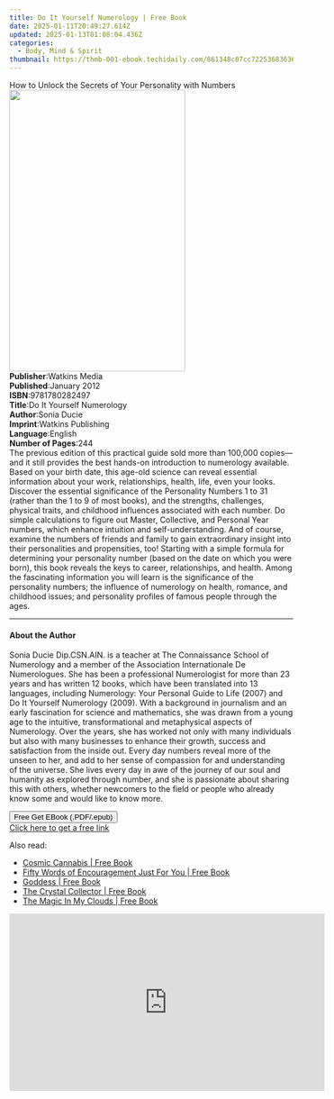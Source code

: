 ```yaml
---
title: Do It Yourself Numerology | Free Book
date: 2025-01-11T20:49:27.614Z
updated: 2025-01-13T01:08:04.436Z
categories:
  - Body, Mind & Spirit
thumbnail: https://thmb-001-ebook.techidaily.com/861348c07cc722536836365fb6072dd8879549faa1ba26014cc827351e9cce24.jpg
---
```

<main id="book-container">
  <div class="flex flex-col">
    <div class="book-brief flex-1 py-6 px-4 sm:p-6 md:py-10 md:px-8">
      <!-- brief-->
      <div class="book-brief-main">
        How to Unlock the Secrets of Your Personality with Numbers
      </div>
    </div>
    <div
      class="book-meta-info flex-1 grid gap-4 col-start-1 col-end-3 row-start-1 sm:mb-6 sm:grid-cols-4 lg:gap-6 lg:col-start-2 lg:row-end-6 lg:row-span-6 lg:mb-0"
    >
      <div
        class="book-meta-info-left place-content-center mt-4 p-4 text-sm leading-6 col-start-2 col-span-2 dark:text-slate-400"
      >
        <img
          class="w-full h-500 object-cover rounded-lg sm:h-255 sm:col-span-2 lg:col-span-full"
          src="https://img-001-ebook.techidaily.com/67338fc341aaef5029f1425f04aa1d27a641d91ab82b7c0fa67fb61161f5cab4.jpg"
          alt=""
          width="312"
          height="500"
        />
      </div>
      <div
        class="book-meta-info-right mt-2 col-start-1 row-start-2 col-span-3 self-center"
      >
        <!-- meta data  -->
        <div class="flex flex-col px-4 md:px-8">
          <div class="flex-1">
            <strong>Publisher</strong>:<span class="px-2">Watkins Media</span>
          </div>
          <div class="flex-1">
            <strong>Published</strong>:<span class="px-2">January 2012</span>
          </div>
          <div class="flex-1">
            <strong>ISBN</strong>:<span class="px-2">9781780282497</span>
          </div>
          <div class="flex-1">
            <strong>Title</strong>:<span class="px-2"
              >Do It Yourself Numerology</span
            >
          </div>
          <div class="flex-1">
            <strong>Author</strong>:<span class="px-2">Sonia Ducie</span>
          </div>
          <div class="flex-1">
            <strong>Imprint</strong>:<span class="px-2"
              >Watkins Publishing</span
            >
          </div>
          <div class="flex-1">
            <strong>Language</strong>:<span class="px-2">English</span>
          </div>
          <div class="flex-1">
            <strong>Number of Pages</strong>:<span class="px-2">244</span>
          </div>
        </div>
      </div>
    </div>
    <div class="book-description flex-1 py-6 px-4 sm:p-6 md:py-10 md:px-8">
      <div class="book-description-main">
        <div accordion-content="" id="description">
          The previous edition of this practical guide sold more than 100,000
          copies—and it still provides the best hands-on introduction to
          numerology available. Based on your birth date, this age-old science
          can reveal essential information about your work, relationships,
          health, life, even your looks. Discover the essential significance of
          the Personality Numbers 1 to 31 (rather than the 1 to 9 of most
          books), and the strengths, challenges, physical traits, and childhood
          influences associated with each number. Do simple calculations to
          figure out Master, Collective, and Personal Year numbers, which
          enhance intuition and self-understanding. And of course, examine the
          numbers of friends and family to gain extraordinary insight into their
          personalities and propensities, too! Starting with a simple formula
          for determining your personality number (based on the date on which
          you were born), this book reveals the keys to career, relationships,
          and health. Among the fascinating information you will learn is the
          significance of the personality numbers; the influence of numerology
          on health, romance, and childhood issues; and personality profiles of
          famous people through the ages.
        </div>
        <div class="accordion-fader"></div>
      </div>
    </div>
    <div class="book-excerpts flex-1 py-6 px-4 sm:p-6 md:py-10 md:px-8">
      <!-- excerpts-->
      <div class="book-excerpts-main">
        <hr />
        <h4 class="placeholder placeholder-heading">
          <span>About the Author</span>
        </h4>
        <p>
          Sonia Ducie Dip.CSN.AIN. is a teacher at The Connaissance School of
          Numerology and a member of the Association Internationale De
          Numerologues. She has been a professional Numerologist for more than
          23 years and has written 12 books, which have been translated into 13
          languages, including Numerology: Your Personal Guide to Life (2007)
          and Do It Yourself Numerology (2009). With a background in journalism
          and an early fascination for science and mathematics, she was drawn
          from a young age to the intuitive, transformational and metaphysical
          aspects of Numerology. Over the years, she has worked not only with
          many individuals but also with many businesses to enhance their
          growth, success and satisfaction from the inside out. Every day
          numbers reveal more of the unseen to her, and add to her sense of
          compassion for and understanding of the universe. She lives every day
          in awe of the journey of our soul and humanity as explored through
          number, and she is passionate about sharing this with others, whether
          newcomers to the field or people who already know some and would like
          to know more.
        </p>
      </div>
    </div>
    <div
      class="book-about-author flex-1 py-6 px-4 sm:p-6 md:py-10 md:px-8"
    ></div>
    <div class="book-free-get flex-1 py-6 px-4 sm:p-6 md:py-10 md:px-8">
      <button
        id="btn-free-get"
        class="bg-blue-500 hover:bg-blue-700 text-white font-bold py-2 px-4 rounded"
      >
        Free Get EBook (.PDF/.epub)
      </button>
      <div id="countdown-display" class="px-2 text-lg mt-2"></div>
      <a
        id="free-link"
        class="hidden bg-blue-500 hover:bg-blue-700 text-white font-bold py-2 px-4 rounded"
        href="https://www.ebooks.com/en-us/book/2550493/do-it-yourself-numerology/sonia-ducie/"
        target="_blank"
        >Click here to get a free link</a
      >
    </div>
    <script>
      let countdownTime = 0;
      let countdownInterval = null;
      document
        .getElementById('btn-free-get')
        .addEventListener('click', startCountdown);
      function startCountdown() {
        countdownTime = new Date().getTime() + 60000 * 3;
        countdownInterval = setInterval(updateCountdown, 1000);
        document.getElementById('btn-free-get').disabled = true;
        document
          .getElementById('btn-free-get')
          .classList.add('bg-gray-500', 'cursor-not-allowed');
      }
      function updateCountdown() {
        let currentTime = new Date().getTime();
        let timeLeft = countdownTime - currentTime;
        let secondsLeft = Math.floor(timeLeft / 1000);
        document.getElementById('countdown-display').innerHTML =
          `Remaining time: ${secondsLeft} seconds.`;
        if (secondsLeft <= 0) {
          clearInterval(countdownInterval);
          document.getElementById('btn-free-get').classList.add('hidden');
          document.getElementById('free-link').classList.remove('hidden');
          document.getElementById('countdown-display').innerHTML = '';
        }
      }
    </script>
  </div>
</main>

<ins class="adsbygoogle"
      style="display:block"
      data-ad-client="ca-pub-7571918770474297"
      data-ad-slot="8358498916"
      data-ad-format="auto"
      data-full-width-responsive="true"></ins>
    

<span class="atpl-alsoreadstyle">Also read:</span>
<div><ul>
<li><a href="https://novels-ebooks.techidaily.com/211266838-9798869266798-cosmic-cannabis/"><u>Cosmic Cannabis | Free Book</u></a></li>
<li><a href="https://novels-ebooks.techidaily.com/211266843-9798893305333-fifty-words-of-encouragement-just-for-you/"><u>Fifty Words of Encouragement Just For You | Free Book</u></a></li>
<li><a href="https://novels-ebooks.techidaily.com/211266715-9781958921579-goddess/"><u>Goddess | Free Book</u></a></li>
<li><a href="https://novels-ebooks.techidaily.com/211266737-9781446313381-the-crystal-collector/"><u>The Crystal Collector | Free Book</u></a></li>
<li><a href="https://novels-ebooks.techidaily.com/211266812-9798890612793-the-magic-in-my-clouds/"><u>The Magic In My Clouds | Free Book</u></a></li>
</ul></div>

<!-- affiliate ads begin -->
<iframe width="560" height="315" src="https://www.youtube.com/embed/hHPljBHrvkA?si=HwdfDM9rlbABSIrx" title="YouTube video player" frameborder="0" allow="accelerometer; autoplay; clipboard-write; encrypted-media; gyroscope; picture-in-picture; web-share" referrerpolicy="strict-origin-when-cross-origin" allowfullscreen></iframe>
<!-- affiliate ads end -->

